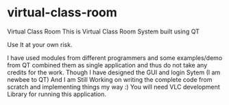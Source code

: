 virtual-class-room
==================

Virtual Class Room
This is Virtual Class Room System built using QT

Use It at your own risk.


I have used modules from different programmers and some examples/demo from QT combined them as single application and
thus do not take any credits for the work. Though I have designed the GUI and login Sytem (I am newbee to QT)
And I am Still Working on writing the complete code from scratch and implementing things my way :)
You will need VLC development Library for running this application.

